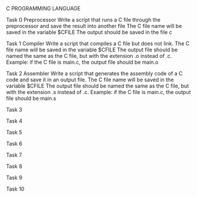 C PROGRAMMING LANGUAGE

Task 0 Preprocessor
Write a script that runs a C file through the preprocessor and save the result into another file
The C file name will be saved in the variable $CFILE
The output should be saved in the file c

Task 1 Compiler
Write a script that compiles a C file but does not link.
The C file name will be saved in the variable $CFILE
The output file should be named the same as the C file, but with the extension .o instead of .c.
Example: if the C file is main.c, the output file should be main.o

Task 2 Assembler
Write a script that generates the assembly code of a C code and save it in an output file.
The C file name will be saved in the variable $CFILE
The output file should be named the same as the C file, but with the extension .s instead of .c.
Example: if the C file is main.c, the output file should be main.s

Task 3

Task 4

Task 5

Task 6

Task 7

Task 8

Task 9

Task 10
